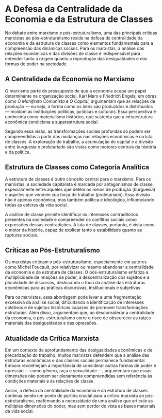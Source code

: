 # A Defesa da Centralidade da Economia e da Estrutura de Classes

No debate entre marxismo e pós-estruturalismo, uma das principais críticas marxistas ao pós-estruturalismo reside na defesa da centralidade da economia e da estrutura de classes como elementos fundamentais para a compreensão das dinâmicas sociais. Para os marxistas, a análise das relações econômicas e das divisões de classe é indispensável para entender tanto a origem quanto a reprodução das desigualdades e das formas de poder na sociedade.

## A Centralidade da Economia no Marxismo

O marxismo parte do pressuposto de que a economia ocupa um papel determinante na organização social. Karl Marx e Friedrich Engels, em obras como *O Manifesto Comunista* e *O Capital*, argumentam que as relações de produção — ou seja, a forma como os bens são produzidos e distribuídos — moldam as instituições políticas, jurídicas e culturais. Essa perspectiva é conhecida como materialismo histórico, que sustenta que a infraestrutura econômica condiciona a superestrutura social.

Segundo essa visão, as transformações sociais profundas só podem ser compreendidas a partir das mudanças nas relações econômicas e na luta de classes. A exploração do trabalho, a acumulação de capital e a divisão entre burguesia e proletariado são vistas como motores centrais da história e da política.

## Estrutura de Classes como Categoria Analítica

A estrutura de classes é outro conceito central para o marxismo. Para os marxistas, a sociedade capitalista é marcada por antagonismos de classe, especialmente entre aqueles que detêm os meios de produção (burguesia) e aqueles que vendem sua força de trabalho (proletariado). Essa divisão não é apenas econômica, mas também política e ideológica, influenciando todas as esferas da vida social.

A análise de classe permite identificar os interesses contraditórios presentes na sociedade e compreender os conflitos sociais como expressões dessas contradições. A luta de classes, portanto, é vista como o motor da história, capaz de explicar tanto a estabilidade quanto as rupturas sociais.

## Críticas ao Pós-Estruturalismo

Os marxistas criticam o pós-estruturalismo, especialmente em autores como Michel Foucault, por relativizar ou mesmo abandonar a centralidade da economia e da estrutura de classes. O pós-estruturalismo enfatiza a multiplicidade de relações de poder, a descentralização dos sujeitos e a pluralidade de discursos, deslocando o foco da análise das estruturas econômicas para as práticas discursivas, institucionais e subjetivas.

Para os marxistas, essa abordagem pode levar a uma fragmentação excessiva da análise social, dificultando a identificação de interesses coletivos e de sujeitos históricos capazes de promover transformações estruturais. Além disso, argumentam que, ao desconsiderar a centralidade da economia, o pós-estruturalismo corre o risco de obscurecer as raízes materiais das desigualdades e das opressões.

## Atualidade da Crítica Marxista

Em um contexto de aprofundamento das desigualdades econômicas e de precarização do trabalho, muitos marxistas defendem que a análise das estruturas econômicas e das classes sociais permanece fundamental. Embora reconheçam a importância de considerar outras formas de poder e opressão — como gênero, raça e sexualidade —, argumentam que essas dimensões não podem ser plenamente compreendidas sem referência às condições materiais e às relações de classe.

Assim, a defesa da centralidade da economia e da estrutura de classes continua sendo um ponto de partida crucial para a crítica marxista ao pós-estruturalismo, reafirmando a necessidade de uma análise que articule as múltiplas dimensões do poder, mas sem perder de vista as bases materiais da vida social.